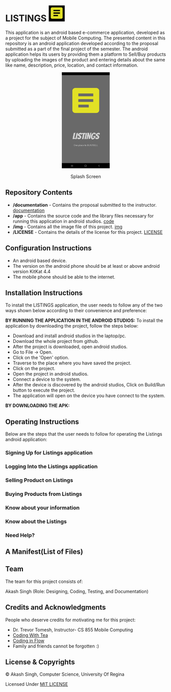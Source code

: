 # **LISTINGS** <img src = "https://github.com/akashsingh11596/LISTINGS/blob/master/img/Project_Logo.JPG" width="50" height="50">

This application is an android based e-commerce application, developed as a project for the subject of Mobile Computing. The presented content in this repository is an android application developed according to the proposal submitted as a part of the final project of the semester.
The android application helps its users by providing them a platform to Sell/Buy products by uploading the images of the product and entering details about the same like name, description, price, location, and contact information.

<p align="center">
<img src = "https://github.com/akashsingh11596/LISTINGS/blob/master/img/Splash_Screen.jpg" width= "150" height="300" >
</p>
<p align="center"> Splash Screen </p>



## **Repository Contents**
* **/documentation** - Contains the proposal submitted to the instructor. [documentation](https://github.com/akashsingh11596/LISTINGS/tree/master/documentation)
* **/app** - Contains the source code and the library files necessary for running this application in android studios. [code](https://github.com/akashsingh11596/LISTINGS/tree/master/app/src/main)
* **/img** - Contains all the image file of this project. [img](https://github.com/akashsingh11596/LISTINGS/tree/master/img)
* **/LICENSE** - Contains the details of the license for this project. [LICENSE](https://github.com/akashsingh11596/LISTINGS/blob/master/LICENSE)



## **Configuration Instructions**
* An android based device.
* The version on the android phone should be at least or above android version KitKat 4.4
* The mobile phone should be able to the internet.

## **Installation Instructions**
To install the LISTINGS application, the user needs to follow any of the two ways shown below according to their convenience and preference:

**BY RUNNING THE APPLICATION IN THE ANDROID STUDIOS:**
To install the application by downloading the project, follow the steps below:
* Download and install android studios in the laptop/pc.
* Download the whole project from github.
* After the project is downloaded, open android studios.
* Go to File -> Open.
* Click on the 'Open' option.
* Traverse to the place where you have saved the project.
* Click on the project.
* Open the project in android studios.
* Connect a device to the system.
* After the device is discovered by the android studios, Click on Build/Run button to execute the project.
* The application will open on the device you have connect to the system.

**BY DOWNLOADING THE APK:**



## **Operating Instructions**

Below are the steps that the user needs to follow for operating the Listings android application:

### Signing Up for Listings application
### Logging Into the Listings application
### Selling Product on Listings
### Buying Products from Listings
### Know about your information
### Know about the Listings
### Need Help?


## **A Manifest(List of Files)**


## **Team**
The team for this project consists of:

Akash Singh (Role: Designing, Coding, Testing, and Documentation)

## **Credits and Acknowledgments**
People who deserve credits for motivating me for this project:
* Dr. Trevor Tomesh, Instructor- CS 855 Mobile Computing
* [Coding With Tea](https://youtu.be/G0aSK9JaGmE)
* [Coding in Flow](https://youtu.be/MfCiiTEwt3g)
* Family and friends cannot be forgotten :)


## **License & Copyrights**

© Akash Singh, Computer Science, University Of Regina

Licensed Under [MIT LICENSE](https://github.com/akashsingh11596/LISTINGS/blob/master/LICENSE)
